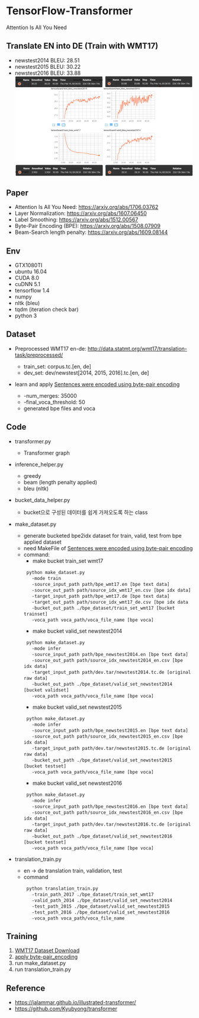 # TensorFlow-Transformer
Attention Is All You Need


## Translate EN into DE (Train with WMT17)
   * newstest2014 BLEU: 28.51
   * newstest2015 BLEU: 30.22
   * newstest2016 BLEU: 33.88
![final.PNG](./result_img/final.PNG)


## Paper
   * Attention Is All You Need: https://arxiv.org/abs/1706.03762
   * Layer Normalization: https://arxiv.org/abs/1607.06450
   * Label Smoothing: https://arxiv.org/abs/1512.00567 
   * Byte-Pair Encoding (BPE): https://arxiv.org/abs/1508.07909  
   * Beam-Search length penalty: https://arxiv.org/abs/1609.08144

## Env
   * GTX1080TI
   * ubuntu 16.04
   * CUDA 8.0
   * cuDNN 5.1
   * tensorflow 1.4
   * numpy
   * nltk (bleu)
   * tqdm (iteration check bar)
   * python 3
   


## Dataset
   * Preprocessed WMT17 en-de: http://data.statmt.org/wmt17/translation-task/preprocessed/ 
      * train_set: corpus.tc.[en, de]
      * dev_set: dev/newstest[2014, 2015, 2016].tc.[en, de]
       
   * learn and apply [Sentences were encoded using byte-pair encoding](https://github.com/SeonbeomKim/Python-Bype_Pair_Encoding)
      * -num_merges: 35000
      * -final_voca_threshold: 50    
      * generated bpe files and voca
      
## Code
   * transformer.py
      * Transformer graph

   * inference_helper.py
      * greedy
      * beam (length penalty applied)
      * bleu (nltk)
              
   * bucket_data_helper.py
      * bucket으로 구성된 데이터를 쉽게 가져오도록 하는 class
      
   * make_dataset.py
      * generate bucketed bpe2idx dataset for train, valid, test from bpe applied dataset
      * need MakeFile of [Sentences were encoded using byte-pair encoding](https://github.com/SeonbeomKim/Python-Bype_Pair_Encoding) 
      * command: 
         * make bucket train_set wmt17
         ```
          python make_dataset.py 
            -mode train 
            -source_input_path path/bpe_wmt17.en [bpe text data]
            -source_out_path path/source_idx_wmt17_en.csv [bpe idx data]
            -target_input_path path/bpe_wmt17.de [bpe text data]
            -target_out_path path/source_idx_wmt17_de.csv [bpe idx data
            -bucket_out_path ./bpe_dataset/train_set_wmt17 [bucket trainset]
            -voca_path voca_path/voca_file_name [bpe voca]
         ```
         * make bucket valid_set newstest2014
         ```
          python make_dataset.py 
            -mode infer 
            -source_input_path path/bpe_newstest2014.en [bpe text data]
            -source_out_path path/source_idx_newstest2014_en.csv [bpe idx data]
            -target_input_path path/dev.tar/newstest2014.tc.de [original raw data]
            -bucket_out_path ./bpe_dataset/valid_set_newstest2014 [bucket validset]
            -voca_path voca_path/voca_file_name [bpe voca]
         ```
         * make bucket valid_set newstest2015
         ```
          python make_dataset.py 
            -mode infer 
            -source_input_path path/bpe_newstest2015.en [bpe text data]
            -source_out_path path/source_idx_newstest2015_en.csv [bpe idx data]
            -target_input_path path/dev.tar/newstest2015.tc.de [original raw data]
            -bucket_out_path ./bpe_dataset/valid_set_newstest2015 [bucket testset]
            -voca_path voca_path/voca_file_name [bpe voca]
         ```
         * make bucket valid_set newstest2016
         ```
          python make_dataset.py 
            -mode infer 
            -source_input_path path/bpe_newstest2016.en [bpe text data]
            -source_out_path path/source_idx_newstest2016_en.csv [bpe idx data]
            -target_input_path path/dev.tar/newstest2016.tc.de [original raw data]
            -bucket_out_path ./bpe_dataset/valid_set_newstest2016 [bucket testset]
            -voca_path voca_path/voca_file_name [bpe voca]
         ```
   * translation_train.py
     * en -> de translation train, validation, test
     * command
       ```
        python translation_train.py 
          -train_path_2017 ./bpe_dataset/train_set_wmt17 
          -valid_path_2014 ./bpe_dataset/valid_set_newstest2014 
          -test_path_2015 ./bpe_dataset/valid_set_newstest2015 
          -test_path_2016 ./bpe_dataset/valid_set_newstest2016 
          -voca_path voca_path/voca_file_name
       ```
       
## Training
   1. [WMT17 Dataset Download](http://data.statmt.org/wmt17/translation-task/preprocessed/)  
   2. [apply byte-pair_encoding](https://github.com/SeonbeomKim/Python-Bype_Pair_Encoding)
   3. run make_dataset.py
   4. run translation_train.py

## Reference
   * https://jalammar.github.io/illustrated-transformer/
   * https://github.com/Kyubyong/transformer
